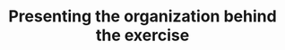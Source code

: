 ---
title: Presenting the organization behind the exercise
permalink: "/program/presentations/cdr-michael-widmann/"
layout: presentation
speaker:
- name: Cdr Michael Widmann
  role: Strategy Branch Chief
  work: CCDCOE
  image: cdr-michael-widmann
id: presentation
published: true
---